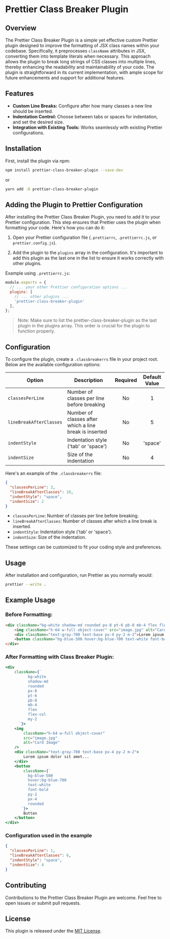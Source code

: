 # Prettier Class Breaker Plugin

## Overview

The Prettier Class Breaker Plugin is a simple yet effective custom Prettier plugin designed to improve the formatting of JSX class names within your codebase. Specifically, it preprocesses `className` attributes in JSX, converting them into template literals when necessary. This approach allows the plugin to break long strings of CSS classes into multiple lines, thereby enhancing the readability and maintainability of your code. The plugin is straightforward in its current implementation, with ample scope for future enhancements and support for additional features.


## Features

- **Custom Line Breaks:** Configure after how many classes a new line should be inserted.
- **Indentation Control:** Choose between tabs or spaces for indentation, and set the desired size.
- **Integration with Existing Tools:** Works seamlessly with existing Prettier configurations.

## Installation

First, install the plugin via npm:

```bash
npm install prettier-class-breaker-plugin --save-dev
```
or
```bash
yarn add -D prettier-class-breaker-plugin
```

## Adding the Plugin to Prettier Configuration

After installing the Prettier Class Breaker Plugin, you need to add it to your Prettier configuration. This step ensures that Prettier uses the plugin when formatting your code. Here's how you can do it:

1. Open your Prettier configuration file (`.prettierrc`, `.prettierrc.js`, or `prettier.config.js`).

2. Add the plugin to the `plugins` array in the configuration. It's important to add this plugin as the last one in the list to ensure it works correctly with other plugins.

Example using `.prettierrc.js`:

```javascript
module.exports = {
  // ... your other Prettier configuration options ...
  plugins: [
    // ... other plugins ...
    'prettier-class-breaker-plugin'
  ],
};
```

> Note: Make sure to list the prettier-class-breaker-plugin as the last plugin in the plugins array. This order is crucial for the plugin to function properly.

## Configuration

To configure the plugin, create a `.classbreakerrs` file in your project root. Below are the available configuration options:

| Option                | Description                               | Required | Default Value |
|-----------------------|-------------------------------------------|:--------:|:-------------:|
| `classesPerLine`      | Number of classes per line before breaking| No       | 1             |
| `lineBreakAfterClasses`| Number of classes after which a line break is inserted | No       | 5             |
| `indentStyle`         | Indentation style ('tab' or 'space')      | No       | 'space'       |
| `indentSize`          | Size of the indentation                   | No       | 4             |

Here's an example of the `.classbreakerrs` file:

```json
{
  "classesPerLine": 3,
  "lineBreakAfterClasses": 10,
  "indentStyle": "space",
  "indentSize": 2
}
```

- `classesPerLine`: Number of classes per line before breaking.
- `lineBreakAfterClasses`: Number of classes after which a line break is inserted.
- `indentStyle`: Indentation style ('tab' or 'space').
- `indentSize`: Size of the indentation.

These settings can be customized to fit your coding style and preferences.

## Usage

After installation and configuration, run Prettier as you normally would:

```bash
prettier --write .
```

## Example Usage

### Before Formatting:

```html
<div className="bg-white shadow-md rounded px-8 pt-6 pb-8 mb-4 flex flex-col my-2">
    <img className="h-64 w-full object-cover" src="image.jpg" alt="Card Image" />
    <div className="text-gray-700 text-base px-4 py-2 m-2">Lorem ipsum dolor sit amet...</div>
    <button className="bg-blue-500 hover:bg-blue-700 text-white font-bold py-2 px-4 rounded">Button</button>
</div>
```

### After Formatting with Class Breaker Plugin:

```jsx
<div
    className={`
          bg-white
          shadow-md
          rounded
          px-8
          pt-6
          pb-8
          mb-4
          flex
          flex-col
          my-2
      `}>
    <img
        className="h-64 w-full object-cover"
        src="image.jpg"
        alt="Card Image"
    />
    <div className="text-gray-700 text-base px-4 py-2 m-2">
        Lorem ipsum dolor sit amet...
    </div>
    <button
        className={`
          bg-blue-500
          hover:bg-blue-700
          text-white
          font-bold
          py-2
          px-4
          rounded
       `}>
        Button
    </button>
</div>
```

### Configuration used in the example
```json
{
  "classesPerLine": 1,
  "lineBreakAfterClasses": 6,
  "indentStyle": "space",
  "indentSize": 4
}
```

## Contributing

Contributions to the Prettier Class Breaker Plugin are welcome. Feel free to open issues or submit pull requests.

## License

This plugin is released under the [MIT License](LICENSE).

